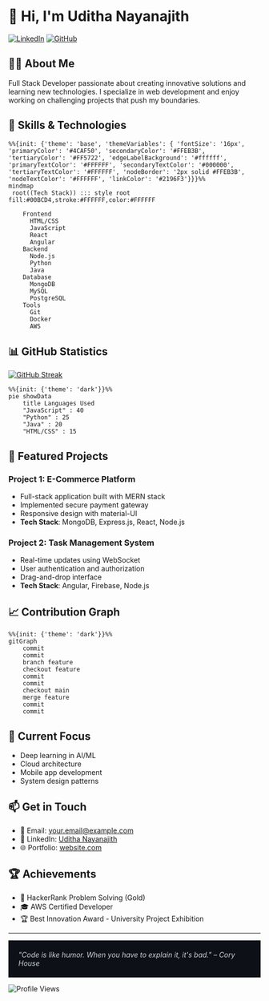 # 👋 Hi, I'm Uditha Nayanajith

[![LinkedIn](https://img.shields.io/badge/LinkedIn-0077B5?style=for-the-badge&logo=linkedin&logoColor=white)](https://www.linkedin.com/in/uditha-nayanagith-a06a1a17b/)
[![GitHub](https://img.shields.io/badge/GitHub-100000?style=for-the-badge&logo=github&logoColor=white)](https://github.com/udithanayanajith)

## 👨‍💻 About Me

Full Stack Developer passionate about creating innovative solutions and learning new technologies. I specialize in web development and enjoy working on challenging projects that push my boundaries.

## 🚀 Skills & Technologies

```mermaid
%%{init: {'theme': 'base', 'themeVariables': { 'fontSize': '16px', 'primaryColor': '#4CAF50', 'secondaryColor': '#FFEB3B', 'tertiaryColor': '#FF5722', 'edgeLabelBackground': '#ffffff', 'primaryTextColor': '#FFFFFF', 'secondaryTextColor': '#000000', 'tertiaryTextColor': '#FFFFFF', 'nodeBorder': '2px solid #FFEB3B', 'nodeTextColor': '#FFFFFF', 'linkColor': '#2196F3'}}}%%
mindmap
 root((Tech Stack)) ::: style root fill:#00BCD4,stroke:#FFFFFF,color:#FFFFFF

    Frontend
      HTML/CSS
      JavaScript
      React
      Angular
    Backend
      Node.js
      Python
      Java
    Database
      MongoDB
      MySQL
      PostgreSQL
    Tools
      Git
      Docker
      AWS

```


## 📊 GitHub Statistics

[![GitHub Streak](https://github-readme-streak-stats.herokuapp.com/?user=udithanayanajith&theme=github-dark-blue)](https://git.io/streak-stats)

```mermaid
%%{init: {'theme': 'dark'}}%%
pie showData
    title Languages Used
    "JavaScript" : 40
    "Python" : 25
    "Java" : 20
    "HTML/CSS" : 15
```

## 🌟 Featured Projects

### Project 1: E-Commerce Platform
- Full-stack application built with MERN stack
- Implemented secure payment gateway
- Responsive design with material-UI
- **Tech Stack**: MongoDB, Express.js, React, Node.js

### Project 2: Task Management System
- Real-time updates using WebSocket
- User authentication and authorization
- Drag-and-drop interface
- **Tech Stack**: Angular, Firebase, Node.js

## 📈 Contribution Graph

```mermaid
%%{init: {'theme': 'dark'}}%%
gitGraph
    commit
    commit
    branch feature
    checkout feature
    commit
    commit
    checkout main
    merge feature
    commit
    commit
```

## 🎯 Current Focus

- Deep learning in AI/ML
- Cloud architecture
- Mobile app development
- System design patterns

## 📫 Get in Touch

- 📧 Email: your.email@example.com
- 💼 LinkedIn: [Uditha Nayanajith](https://www.linkedin.com/in/uditha-nayanajith)
- 🌐 Portfolio: [website.com](https://your-portfolio.com)

## 🏆 Achievements

- 🥇 HackerRank Problem Solving (Gold)
- 🎓 AWS Certified Developer
- 🏆 Best Innovation Award - University Project Exhibition

---
<div style="background-color: #0D1117; color: #c9d1d9; padding: 20px;">
    <i>"Code is like humor. When you have to explain it, it's bad." – Cory House</i>
</div>

![Profile Views](https://komarev.com/ghpvc/?username=udithanayanajith&color=blue)
